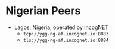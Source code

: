 # Nigerian Peers

* Lagos, Nigeria, operated by [IncogNET](https://incognet.io/)
    * `tcp://ygg-ng-af.incognet.io:8883`
    * `tls://ygg-ng-af.incognet.io:8884`
